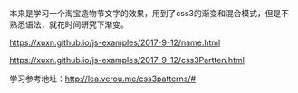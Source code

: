 本来是学习一个淘宝造物节文字的效果，用到了css3的渐变和混合模式，但是不熟悉语法，就花时间研究下渐变。

https://xuxn.github.io/js-examples/2017-9-12/name.html

https://xuxn.github.io/js-examples/2017-9-12/css3Partten.html


学习参考地址：http://lea.verou.me/css3patterns/#